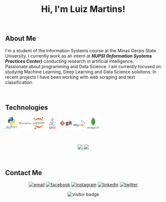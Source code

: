 <h1 align="center">Hi, I'm Luiz Martins!</h1>
<br>

<h2>About Me</h2>
<p>
   I'm a student of the Information Systems course at the Minas Gerais State University. I currently work as an intern at <b><i>NUPSI (Information Systems Practices Center)</i></b> conducting research in artificial intelligence. 
   <br>
   Passionate about programming and Data Science. I am currently focused on studying Machine Learning, Deep Learning and Data Science solutions. In recent projects I have been working with web scraping and text classification. 
</p>

<br>

<h2>Technologies</h2>

<p>
<code><img height="40" src="https://github.com/devicons/devicon/blob/master/icons/python/python-original-wordmark.svg"></code>
<code><img height="40" src="https://github.com/devicons/devicon/blob/master/icons/tensorflow/tensorflow-original-wordmark.svg"></code>
<code><img height="40" src="https://github.com/devicons/devicon/blob/master/icons/jupyter/jupyter-original-wordmark.svg"></code>
<code><img height="40" src="https://github.com/devicons/devicon/blob/master/icons/java/java-original-wordmark.svg"></code>
<code><img height="40" src="https://github.com/devicons/devicon/blob/master/icons/git/git-original-wordmark.svg"></code>
<code><img height="40" src="https://github.com/devicons/devicon/blob/master/icons/mysql/mysql-original-wordmark.svg"></code>
<code><img height="40" src="https://github.com/devicons/devicon/blob/master/icons/mongodb/mongodb-original-wordmark.svg"></code>
</p>

<br>

<p align = "center">
  <img src = "https://github-readme-stats.vercel.app/api?username=luixmartins&show_icons=true&theme=bear" width = 400>
  <img src = "https://github-readme-streak-stats.herokuapp.com?user=luixmartins&theme=dark&hide_border=true" width = 400>
</p>

<br>

<h2>Contact Me</h2>

<p align="center">
   <a href="mailto:luizmartins.uemg@gmail.com"><img src="https://img.icons8.com/color/96/000000/gmail.png" width=80 alt="email"/></a>
   <a href="https://www.facebook.com/luizhenriqued.martins/"><img src="https://img.icons8.com/color/96/000000/facebook.png" width=80  alt="facebook"/></a>
   <a href="https://www.instagram.com/luixmartins"><img src="https://img.icons8.com/color/96/000000/instagram-new.png" width=80  alt="instagram"/></a>
   <a href="https://www.linkedin.com/in/luiz-henrique-dutra-martins-a31713193/"><img src="https://img.icons8.com/color/96/000000/linkedin.png" width=80  alt="linkedin"/></a>
   <a href="https://twitter.com/luixmartinz"><img src="https://img.icons8.com/color/96/000000/twitter.png" width=80 alt="twitter"/></a>
</p>

<p  align="center">
  <img src="https://komarev.com/ghpvc/?username=luixmartins&color=7159c0&style=flat-square" alt="visitor badge" width = 100/>
</p>
